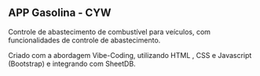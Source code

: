 

## APP Gasolina - CYW

Controle de abastecimento de combustível para veículos, com funcionalidades de controle de abastecimento.

Criado com a abordagem Vibe-Coding, utilizando HTML , CSS e Javascript (Bootstrap) e integrando com SheetDB.